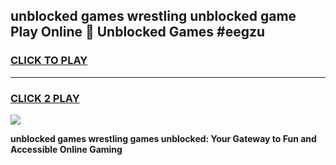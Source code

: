 
## unblocked games wrestling unblocked game Play Online 👋 Unblocked Games #eegzu
<h3>
<a href="https://premium.freeplayer.one?title=unblocked_games_wrestling&ref=21F">CLICK TO PLAY</a></h3>
<hr>

<h3>
<a href="https://premium.freeplayer.one?title=unblocked_games_wrestling&ref=21F">CLICK 2 PLAY</a>
  
</h3>

<a href="https://premium.freeplayer.one?title=unblocked_games_wrestling&ref=21F/"><img src="https://clearcache.store/games.png"></a>


**unblocked games wrestling games unblocked: Your Gateway to Fun and Accessible Online Gaming**
